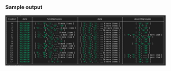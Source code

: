 ### Sample output
<p align="center"> 
<img src="https://raw.githubusercontent.com/aqkhan/staff-attendance/master/SampleDataOutput.png">
</p>